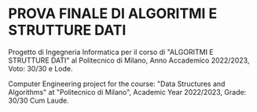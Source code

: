 # PROVA FINALE DI ALGORITMI E STRUTTURE DATI

Progetto di Ingegneria Informatica per il corso di "ALGORITMI E STRUTTURE DATI" al Politecnico di Milano, Anno Accademico 2022/2023, Voto: 30/30 e Lode.

Computer Engineering project for the course: "Data Structures and Algorithms" at "Politecnico di Milano", Academic Year 2022/2023, Grade: 30/30 Cum Laude.
